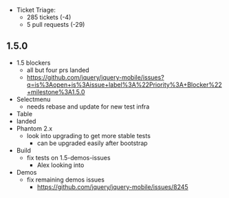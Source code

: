 * Ticket Triage:
  * 285 tickets (-4)
  * 5 pull requests (-29)

## 1.5.0
* 1.5 blockers
  * all but four prs landed
  * https://github.com/jquery/jquery-mobile/issues?q=is%3Aopen+is%3Aissue+label%3A%22Priority%3A+Blocker%22+milestone%3A1.5.0
* Selectmenu
  * needs rebase and update for new test infra
 * Table
  * landed
* Phantom 2.x
  * look into upgrading to get more stable tests
    * can be upgraded easily after bootstrap
* Build
  * fix tests on 1.5-demos-issues
    * Alex looking into
* Demos
  * fix remaining demos issues
    * https://github.com/jquery/jquery-mobile/issues/8245
